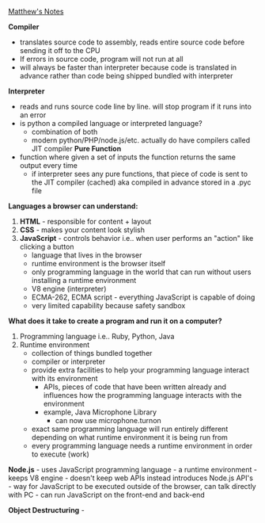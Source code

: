 [Matthew's Notes](https://docs.google.com/document/d/1JYqZjQik9nlr-2aGGN8kjb1KHhAZ-y7ST4R7-gjAF0A/edit)

**Compiler** 
- translates source code to assembly, reads entire source code before sending it off to the CPU
- If errors in source code, program will not run at all
- will always be faster than interpreter because code is translated in advance rather than code being shipped bundled with interpreter

**Interpreter** 
- reads and runs source code line by line. will stop program if it runs into an error
- is python a compiled language or interpreted language?
	- combination of both
	- modern python/PHP/node.js/etc. actually do have compilers called JIT compiler
**Pure Function** 
- function where given a set of inputs the function returns the same output every time
	- if interpreter sees any pure functions, that piece of code is sent to the JIT compiler (cached) aka compiled in advance stored in a .pyc file

**Languages a browser can understand:**
1. **HTML** - responsible for content + layout
2. **CSS** - makes your content look stylish
3. **JavaScript** - controls behavior i.e.. when user performs an "action" like clicking a button
	- language that lives in the browser
	- runtime environment is the browser itself
	- only programming language in the world that can run without users installing a runtime environment
	- V8 engine (interpreter)
	- ECMA-262, ECMA script - everything JavaScript is capable of doing
	- very limited capability because safety sandbox

**What does it take to create a program and run it on a computer?**
1. Programming language i.e.. Ruby, Python, Java
2. Runtime environment
	- collection of things bundled together
	- compiler or interpreter
	- provide extra facilities to help your programming language interact with its environment
		- APIs, pieces of code that have been written already and influences how the programming language interacts with the environment
		- example, Java Microphone Library
			- can now use microphone.turnon
	- exact same programming language will run entirely different depending on what runtime environment it is being run from
	- every programming language needs a runtime environment in order to execute (work)

**Node.js**
	- uses JavaScript programming language
	- a runtime environment
	- keeps V8 engine
	- doesn't keep web APIs instead introduces Node.js API's
	- way for JavaScript to be executed outside of the browser, can talk directly with PC
	- can run JavaScript on the front-end and back-end

**Object Destructuring**
	- 
